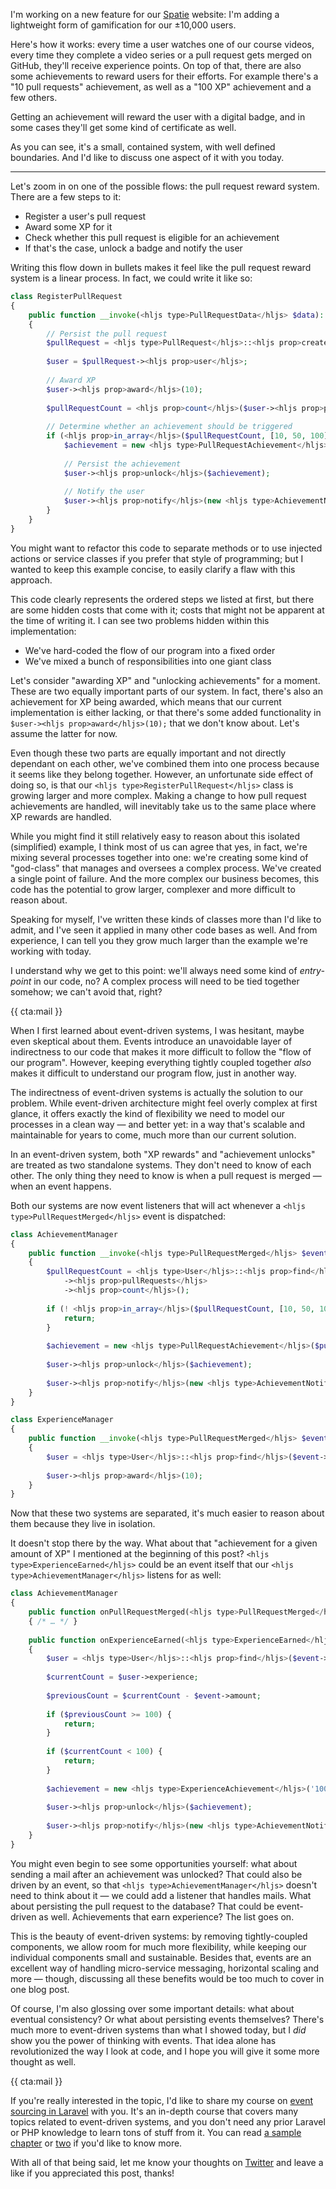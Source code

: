 I'm working on a new feature for our [Spatie](*https://spatie.be) website: I'm adding a lightweight form of gamification for our ±10,000 users. 

Here's how it works: every time a user watches one of our course videos, every time they complete a video series or a pull request gets merged on GitHub, they'll receive experience points. On top of that, there are also some achievements to reward users for their efforts. For example there's a "10 pull requests" achievement, as well as a "100 XP" achievement and a few others. 

Getting an achievement will reward the user with a digital badge, and in some cases they'll get some kind of certificate as well.

As you can see, it's a small, contained system, with well defined boundaries. And I'd like to discuss one aspect of it with you today.

---

Let's zoom in on one of the possible flows: the pull request reward system. There are a few steps to it:

- Register a user's pull request
- Award some XP for it
- Check whether this pull request is eligible for an achievement
- If that's the case, unlock a badge and notify the user

Writing this flow down in bullets makes it feel like the pull request reward system is a linear process. In fact, we could write it like so:

```php
class RegisterPullRequest
{
    public function __invoke(<hljs type>PullRequestData</hljs> $data): void
    {
        // Persist the pull request
        $pullRequest = <hljs type>PullRequest</hljs>::<hljs prop>create</hljs>(...$data);
        
        $user = $pullRequest-><hljs prop>user</hljs>;
        
        // Award XP
        $user-><hljs prop>award</hljs>(10);
        
        $pullRequestCount = <hljs prop>count</hljs>($user-><hljs prop>pullRequests</hljs>);
        
        // Determine whether an achievement should be triggered
        if (<hljs prop>in_array</hljs>($pullRequestCount, [10, 50, 100])) {
            $achievement = new <hljs type>PullRequestAchievement</hljs>($pullRequestCount);
            
            // Persist the achievement  
            $user-><hljs prop>unlock</hljs>($achievement);
            
            // Notify the user
            $user-><hljs prop>notify</hljs>(new <hljs type>AchievementNotification</hljs>($achievement));
        }
    }
}
```

You might want to refactor this code to separate methods or to use injected actions or service classes if you prefer that style of programming; but I wanted to keep this example concise, to easily clarify a flaw with this approach.

This code clearly represents the ordered steps we listed at first, but there are some hidden costs that come with it; costs that might not be apparent at the time of writing it. I can see two problems hidden within this implementation:

- We've hard-coded the flow of our program into a fixed order
- We've mixed a bunch of responsibilities into one giant class

Let's consider "awarding XP" and "unlocking achievements" for a moment. These are two equally important parts of our system. In fact, there's also an achievement for XP being awarded, which means that our current implementation is either lacking, or that there's some added functionality in `$user-><hljs prop>award</hljs>(10);` that we don't know about. Let's assume the latter for now.

Even though these two parts are equally important and not directly dependant on each other, we've combined them into one process because it seems like they belong together. However, an unfortunate side effect of doing so, is that our `<hljs type>RegisterPullRequest</hljs>` class is growing larger and more complex. Making a change to how pull request achievements are handled, will inevitably take us to the same place where XP rewards are handled.

While you might find it still relatively easy to reason about this isolated (simplified) example, I think most of us can agree that yes, in fact, we're mixing several processes together into one: we're creating some kind of "god-class" that manages and oversees a complex process. We've created a single point of failure. And the more complex our business becomes, this code has the potential to grow larger, complexer and more difficult to reason about.

Speaking for myself, I've written these kinds of classes more than I'd like to admit, and I've seen it applied in many other code bases as well. And from experience, I can tell you they grow much larger than the example we're working with today.

I understand why we get to this point: we'll always need some kind of _entry-point_ in our code, no? A complex process will need to be tied together somehow; we can't avoid that, right?

{{ cta:mail }}

When I first learned about event-driven systems, I was hesitant, maybe even skeptical about them. Events introduce an unavoidable layer of indirectness to our code that makes it more difficult to follow the "flow of our program".  However, keeping everything tightly coupled together _also_ makes it difficult to understand our program flow, just in another way.

The indirectness of event-driven systems is actually the solution to our problem. While event-driven architecture might feel overly complex at first glance, it offers exactly the kind of flexibility we need to model our processes in a clean way — and better yet: in a way that's scalable and maintainable for years to come, much more than our current solution.  

In an event-driven system, both "XP rewards" and "achievement unlocks" are treated as two standalone systems. They don't need to know of each other. The only thing they need to know is when a pull request is merged — when an event happens.

Both our systems are now event listeners that will act whenever a `<hljs type>PullRequestMerged</hljs>` event is dispatched:

```php
class AchievementManager
{
    public function __invoke(<hljs type>PullRequestMerged</hljs> $event): void
    {
        $pullRequestCount = <hljs type>User</hljs>::<hljs prop>find</hljs>($event-><hljs prop>userId</hljs>)
            -><hljs prop>pullRequests</hljs>
            -><hljs prop>count</hljs>();
        
        if (! <hljs prop>in_array</hljs>($pullRequestCount, [10, 50, 100])) {
            return;
        }
        
        $achievement = new <hljs type>PullRequestAchievement</hljs>($pullRequestCount);
        
        $user-><hljs prop>unlock</hljs>($achievement);
        
        $user-><hljs prop>notify</hljs>(new <hljs type>AchievementNotification</hljs>($achievement));
    }
}
```

```php
class ExperienceManager
{
    public function __invoke(<hljs type>PullRequestMerged</hljs> $event): void
    {
        $user = <hljs type>User</hljs>::<hljs prop>find</hljs>($event-><hljs prop>userId</hljs>);
        
        $user-><hljs prop>award</hljs>(10);
    }
}
```

Now that these two systems are separated, it's much easier to reason about them because they live in isolation. 

It doesn't stop there by the way. What about that "achievement for a given amount of XP" I mentioned at the beginning of this post? `<hljs type>ExperienceEarned</hljs>` could be an event itself that our `<hljs type>AchievementManager</hljs>` listens for as well:

```php
class AchievementManager
{
    public function onPullRequestMerged(<hljs type>PullRequestMerged</hljs> $event): void
    { /* … */ }
    
    public function onExperienceEarned(<hljs type>ExperienceEarned</hljs> $event): void
    {
        $user = <hljs type>User</hljs>::<hljs prop>find</hljs>($event-><hljs prop>userId</hljs>);
        
        $currentCount = $user->experience;
        
        $previousCount = $currentCount - $event->amount;
        
        if ($previousCount >= 100) {
            return;
        }
        
        if ($currentCount < 100) {
            return;
        }
        
        $achievement = new <hljs type>ExperienceAchievement</hljs>('100 XP!');
        
        $user-><hljs prop>unlock</hljs>($achievement);
        
        $user-><hljs prop>notify</hljs>(new <hljs type>AchievementNotification</hljs>($achievement));
    }
}
```

You might even begin to see some opportunities yourself: what about sending a mail after an achievement was unlocked? That could also be driven by an event, so that `<hljs type>AchievementManager</hljs>` doesn't need to think about it — we could add a listener that handles mails. What about persisting the pull request to the database? That could be event-driven as well. Achievements that earn experience? The list goes on.

This is the beauty of event-driven systems: by removing tightly-coupled components, we allow room for much more flexibility, while keeping our individual components small and sustainable. Besides that, events are an excellent way of handling micro-service messaging, horizontal scaling and more — though, discussing all these benefits would be too much to cover in one blog post.

Of course, I'm also glossing over some important details: what about eventual consistency? Or what about persisting events themselves? There's much more to event-driven systems than what I showed today, but I _did_ show you the power of thinking with events. That idea alone has revolutionized the way I look at code, and I hope you will give it some more thought as well.

{{ cta:mail }}

If you're really interested in the topic, I'd like to share my course on [event sourcing in Laravel](*https://event-sourcing-laravel.com/) with you. It's an in-depth course that covers many topics related to event-driven systems, and you don't need any prior Laravel or PHP knowledge to learn tons of stuff from it. You can read [a sample chapter](*https://event-sourcing-laravel.com/starting-with-event-sourcing) or [two](*https://event-sourcing-laravel.com/projectors-in-depth) if you'd like to know more.  

With all of that being said, let me know your thoughts on [Twitter](*https://twitter.com/brendt_gd) and leave a like if you appreciated this post, thanks!
